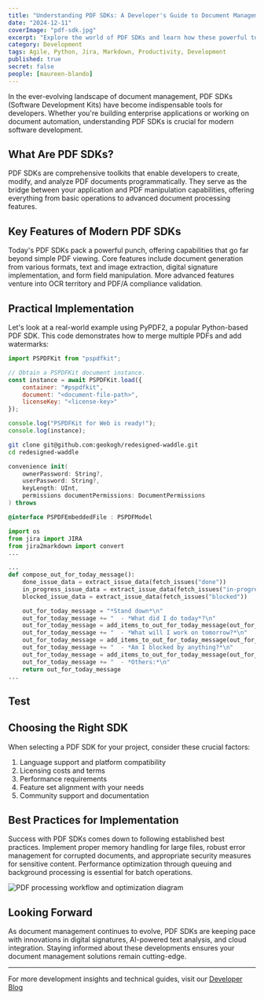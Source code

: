 ```yaml
---
title: "Understanding PDF SDKs: A Developer's Guide to Document Management"
date: "2024-12-11"
coverImage: "pdf-sdk.jpg"
excerpt: "Explore the world of PDF SDKs and learn how these powerful tools can transform your document management capabilities with practical code examples and implementation strategies."
category: Development
tags: Agile, Python, Jira, Markdown, Productivity, Development
published: true
secret: false
people: [maureen-blando]
---
```


In the ever-evolving landscape of document management, PDF SDKs (Software Development Kits) have become indispensable tools for developers. Whether you're building enterprise applications or working on document automation, understanding PDF SDKs is crucial for modern software development.

## What Are PDF SDKs?

PDF SDKs are comprehensive toolkits that enable developers to create, modify, and analyze PDF documents programmatically. They serve as the bridge between your application and PDF manipulation capabilities, offering everything from basic operations to advanced document processing features.

## Key Features of Modern PDF SDKs

Today's PDF SDKs pack a powerful punch, offering capabilities that go far beyond simple PDF viewing. Core features include document generation from various formats, text and image extraction, digital signature implementation, and form field manipulation. More advanced features venture into OCR territory and PDF/A compliance validation.

## Practical Implementation

Let's look at a real-world example using PyPDF2, a popular Python-based PDF SDK. This code demonstrates how to merge multiple PDFs and add watermarks:

```javascript
import PSPDFKit from "pspdfkit";

// Obtain a PSPDFKit document instance.
const instance = await PSPDFKit.load({
    container: "#pspdfkit",
    document: "<document-file-path>",
    licenseKey: "<license-key>"
});

console.log("PSPDFKit for Web is ready!");
console.log(instance);
```

```bash
git clone git@github.com:geokogh/redesigned-waddle.git
cd redesigned-waddle
```

```swift
convenience init(
    ownerPassword: String?,
    userPassword: String?,
    keyLength: UInt,
    permissions documentPermissions: DocumentPermissions
) throws
```

```objective-c
@interface PSPDFEmbeddedFile : PSPDFModel
```

```python
import os
from jira import JIRA
from jira2markdown import convert
...
```

```python
...
def compose_out_for_today_message():
    done_issue_data = extract_issue_data(fetch_issues("done"))
    in_progress_issue_data = extract_issue_data(fetch_issues("in-progress"))
    blocked_issue_data = extract_issue_data(fetch_issues("blocked"))

    out_for_today_message = "*Stand down*\n"
    out_for_today_message += "  - *What did I do today*?\n"
    out_for_today_message = add_items_to_out_for_today_message(out_for_today_message, done_issue_data)
    out_for_today_message += "  - *What will I work on tomorrow?*\n"
    out_for_today_message = add_items_to_out_for_today_message(out_for_today_message, in_progress_issue_data)
    out_for_today_message += "  - *Am I blocked by anything?*\n"
    out_for_today_message = add_items_to_out_for_today_message(out_for_today_message, blocked_issue_data)
    out_for_today_message += "  - *Others:*\n"
    return out_for_today_message
...
```

## Test

## Choosing the Right SDK

When selecting a PDF SDK for your project, consider these crucial factors:

1. Language support and platform compatibility
2. Licensing costs and terms
3. Performance requirements
4. Feature set alignment with your needs
5. Community support and documentation

## Best Practices for Implementation

Success with PDF SDKs comes down to following established best practices. Implement proper memory handling for large files, robust error management for corrupted documents, and appropriate security measures for sensitive content. Performance optimization through queuing and background processing is essential for batch operations.

![PDF processing workflow and optimization diagram](pdf-processing.jpg)

## Looking Forward

As document management continues to evolve, PDF SDKs are keeping pace with innovations in digital signatures, AI-powered text analysis, and cloud integration. Staying informed about these developments ensures your document management solutions remain cutting-edge.

---
For more development insights and technical guides, visit our [Developer Blog](https://nutrient.io/blog)
